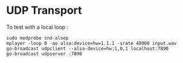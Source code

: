 # UDP Transport

To test with a local loop :

    sudo modprobe snd-aloop
    mplayer -loop 0 -ao alsa:device=hw=1.1.1 -srate 48000 input.wav
    go-broadcast udpclient --alsa-device=hw:1,0,1 localhost:7890
    go-broadcast udpserver :7890

